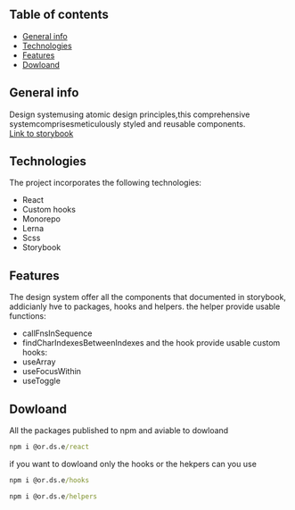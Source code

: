 ## Table of contents
* [General info](#general-info)
* [Technologies](#technologies)
* [Features](#features)
* [Dowloand](#dowloand)

## General info
Design systemusing atomic design principles,this comprehensive systemcomprisesmeticulously styled and reusable components.<br/>
[Link to storybook](https://or-ds-e.netlify.app)
## Technologies
The project incorporates the following technologies:
* React
* Custom hooks
* Monorepo
* Lerna
* Scss
* Storybook

## Features
The design system offer all the components that documented in storybook, addicianly hve to packages, hooks and helpers.
the helper provide usable functions:
* callFnsInSequence
* findCharIndexesBetweenIndexes
and the hook provide usable custom hooks:
* useArray
* useFocusWithin
* useToggle

## Dowloand

All the packages published to npm and aviable to dowloand

```cmd
npm i @or.ds.e/react
```

if you want to dowloand only the hooks or the hekpers can you use 

```cmd
npm i @or.ds.e/hooks
```


```cmd
npm i @or.ds.e/helpers
```


  

